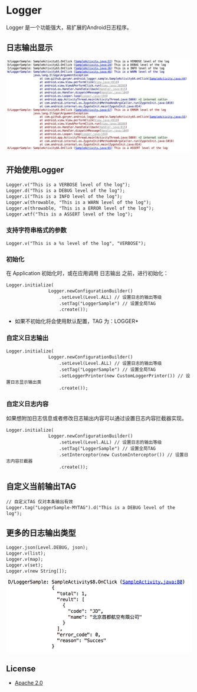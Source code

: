 # Logger

Logger 是一个功能强大，易扩展的Android日志程序。

## 日志输出显示
![Logger-log](docs/images/logger-log.png)

## 开始使用Logger

```
Logger.v("This is a VERBOSE level of the log");
Logger.d("This is a DEBUG level of the log");
Logger.i("This is a INFO level of the log");
Logger.w(throwable, "This is a WARN level of the log");
Logger.e(throwable, "This is a ERROR level of the log");
Logger.wtf("This is a ASSERT level of the log");
```

### 支持字符串格式的参数
```
Logger.v("This is a %s level of the log", "VERBOSE");
```

### 初始化
在 Application 初始化时，或在应用调用 日志输出 之前，进行初始化：

```
Logger.initialize(
                Logger.newConfigurationBuilder()
                    .setLevel(Level.ALL) // 设置日志的输出等级
                    .setTag("LoggerSample") // 设置全局TAG
                    .create());

```

* 如果不初始化将会使用默认配置，TAG 为：LOGGER*

### 自定义日志输出

```
Logger.initialize(
                Logger.newConfigurationBuilder()
                    .setLevel(Level.ALL) // 设置日志的输出等级
                    .setTag("LoggerSample") // 设置全局TAG
                    .setLoggerPrinter(new CustomLoggerPrinter()) // 设置日志显示输出类
                    .create());

```

### 自定义日志内容
如果想附加日志信息或者修改日志输出内容可以通过设置日志内容拦截器实现。

```
Logger.initialize(
                Logger.newConfigurationBuilder()
                    .setLevel(Level.ALL) // 设置日志的输出等级
                    .setTag("LoggerSample") // 设置全局TAG
                    .setInterceptor(new CustomInterceptor()) // 设置日志内容拦截器
                    .create());

```

## 自定义当前输出TAG

```
// 自定义TAG 仅对本条输出有效
Logger.tag("LoggerSample-MYTAG").d("This is a DEBUG level of the log");
```

## 更多的日志输出类型

```
Logger.json(Level.DEBUG, json);
Logger.v(list);
Logger.v(map);
Logger.v(set);
Logger.v(new String[]);
```

![Logger-json](docs/images/logger-json.png)

## License
* [Apache 2.0](http://www.apache.org/licenses/LICENSE-2.0.html)